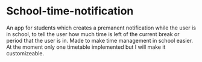 # School-time-notification
An app for students which creates a premanent notification while the user is in school, to tell the user how much time is left of the current break or period that the user is in.
Made to make time management in school easier.
At the moment only one timetable implemented but I will make it customizeable.
